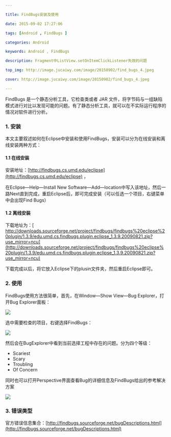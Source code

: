 ```yaml
---

title: FindBugs安装及使用

date: 2015-09-02 17:27:06

tags: [Android , FindBugs ]

categories: Android 

keywords: Android , FindBugs

description: Fragment中ListView.setOnItemClickListener失效的问题

top_img: http://image.jucaiwy.com/image/20150902/find_bugs_4.jpeg

cover: http://image.jucaiwy.com/image/20150902/find_bugs_4.jpeg

---
```



FindBugs 是一个静态分析工具，它检查类或者 JAR 文件，将字节码与一组缺陷模式进行对比以发现可能的问题。有了静态分析工具，就可以在不实际运行程序的情况对软件进行分析。

### 1. 安装

本文主要叙述如何在Eclipse中安装和使用FindBugs，安装可以分为在线安装和离线安装两种方式：


#### 1.1 在线安装 

安装地址：[http://findbugs.cs.umd.edu/eclipse](http://findbugs.cs.umd.edu/eclipse) ，

在Eclipse—Help—Install New Software—Add—location中写入该地址，然后一路Next直到完成，重启Eclipse后，即可完成安装（可以任选一个项目，右键菜单中会出现Find Bugs）


#### 1.2 离线安装 

下载地址为：[ http://downloads.sourceforge.net/project/findbugs/findbugs%20eclipse%20plugin/1.3.9/edu.umd.cs.findbugs.plugin.eclipse_1.3.9.20090821.zip?use_mirror=ncu](http://downloads.sourceforge.net/project/findbugs/findbugs%20eclipse%20plugin/1.3.9/edu.umd.cs.findbugs.plugin.eclipse_1.3.9.20090821.zip?use_mirror=ncu)

下载完成以后，将它放入Eclipse下的plusin文件夹，然后重启Eclipse即可。

### 2. 使用

FindBugs使用方法很简单，首先，在Window—Show View—Bug Explorer，打开Bug Explorer面板：

![](http://q1tssra9v.bkt.clouddn.com/image/20150902/find_bugs_1.png)

选中需要检查的项目，右键选择FindBugs：

![](http://q1tssra9v.bkt.clouddn.com/image/20150902/find_bugs_2.png)

然后会在BugExplorer中看到当前选择工程中存在的问题。分为四个等级：

- Scariest
- Scary
- Troubling
- Of Concern

同时也可以打开Perspective界面查看Bug的详细信息及FindBugs给出的参考解决方案

![](http://q1tssra9v.bkt.clouddn.com/image/20150902/find_bugs_3.png)

### 3. 错误类型

官方错误信息集合：[http://findbugs.sourceforge.net/bugDescriptions.html](http://findbugs.sourceforge.net/bugDescriptions.html)